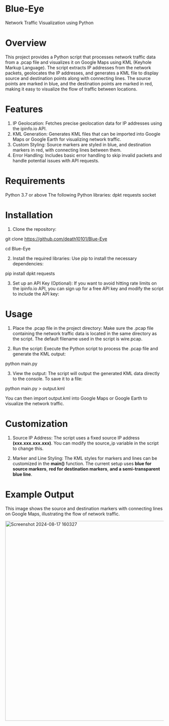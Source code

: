 # Blue-Eye
Network Traffic Visualization using Python

# Overview
This project provides a Python script that processes network traffic data from a .pcap file and visualizes it on Google Maps using KML (Keyhole Markup Language). The script extracts IP addresses from the network packets, geolocates the IP addresses, and generates a KML file to display source and destination points along with connecting lines. The source points are marked in blue, and the destination points are marked in red, making it easy to visualize the flow of traffic between locations.

# Features
1. IP Geolocation: Fetches precise geolocation data for IP addresses using the ipinfo.io API.
2. KML Generation: Generates KML files that can be imported into Google Maps or Google Earth for visualizing network traffic.
3. Custom Styling: Source markers are styled in blue, and destination markers in red, with connecting lines between them.
4. Error Handling: Includes basic error handling to skip invalid packets and handle potential issues with API requests.

# Requirements
Python 3.7 or above
The following Python libraries:
  dpkt
  requests
  socket

# Installation
1. Clone the repository:

git clone https://github.com/death10101/Blue-Eye

cd Blue-Eye

2. Install the required libraries:
Use pip to install the necessary dependencies:

pip install dpkt requests

3. Set up an API Key (Optional):
If you want to avoid hitting rate limits on the ipinfo.io API, you can sign up for a free API key and modify the script to include the API key:

# Usage
1. Place the .pcap file in the project directory:
Make sure the .pcap file containing the network traffic data is located in the same directory as the script.
The default filename used in the script is wire.pcap.

2. Run the script:
Execute the Python script to process the .pcap file and generate the KML output:

python main.py

3. View the output:
The script will output the generated KML data directly to the console.
To save it to a file:

python main.py > output.kml

You can then import output.kml into Google Maps or Google Earth to visualize the network traffic.

# Customization
1. Source IP Address:
The script uses a fixed source IP address **(xxx.xxx.xxx.xxx)**. 
You can modify the source_ip variable in the script to change this.

2. Marker and Line Styling:
The KML styles for markers and lines can be customized in the **main()** function.
The current setup uses **blue for source markers**, **red for destination markers**, **and a semi-transparent blue line**.

# Example Output

This image shows the source and destination markers with connecting lines on Google Maps, illustrating the flow of network traffic.

<img width="636" alt="Screenshot 2024-08-17 160327" src="https://github.com/user-attachments/assets/32fe686e-5271-4765-80eb-45044f123233">

